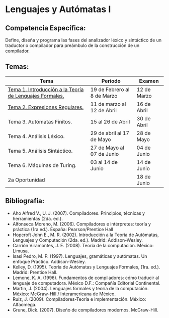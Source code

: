 # Lenguajes y Autómatas I

## **Competencia Específica:**

Define, diseña y programa las fases del analizador léxico y sintáctico de un traductor o compilador para preámbulo de la construcción de un compilador.

## Temas:


| Tema                                                                     | Periodo                     | Examen      |
| ------------------------------------------------------------------------ | --------------------------- | ----------- |
| [Tema 1. Introducción a la Teoría de Lenguajes Formales.](Tema1/tema1.md) | 19 de Febrero al 8 de Marzo | 12 de Marzo |
| [Tema 2. Expresiones Regulares.](Tema2/tema2.md)                          | 11 de marzo al 12 de Abril  | 16 de Abril |
| Tema 3. Autómatas Finitos.                                              | 15 al 26 de Abril           | 30 de Abril |
| Tema 4. Análisis Léxico.                                               | 29 de abril al 17 de Mayo   | 28 de Mayo  |
| Tema 5. Análisis Sintáctico.                                           | 27 de Mayo al 07 de Junio   | 04 de Junio |
| Tema 6. Máquinas de Turing.                                             | 03 al 14 de Junio           | 14 de Junio |
| 2a Oportunidad                                                           |                             | 18 de Junio |


## Bibliografia:

* Aho Alfred V., U. J. (2007). Compiladores. Principios, técnicas y herramientas (2da. ed.).
* Alfonseca Moreno, M. (2006). Compiladores e intérpretes: teoría y práctica (1ra ed.). España: Pearson/Prentice Hall
* Hopcroft John E., M. R. (2002). Introducción a la Teoría de Autómatas, Lenguajes y Computación (2da. ed.). Madrid: Addison-Wesley.
* Carrión Viramontes, J. E. (2008). Teoría de la computación. México: Limusa.
* Isasi Pedro, M. P. (1997). Lenguajes, gramáticas y autómatas. Un enfoque Práctico.
  Addison-Wesley.
* Kelley, D. (1995). Teoría de Autómatas y Lenguajes Formales, (1ra. ed.). Madrid:
  Prentice Hall.
* Lemone, K. A. (1996). Fundamentos de compiladores: cómo traducir al lenguaje de
  computadora. México D.F.: Compañía Editorial Continental.
* Martin, J. (2004). Lenguajes formales y teoría de la computación. México: McGraw-Hill /
  Interamericana de México.
* Ruíz, J. (2009). Compiladores-Teoría e implementación. México: Alfaomega.
* Grune, Dick. (2007). Diseño de compiladores modernos. McGraw-Hill.
